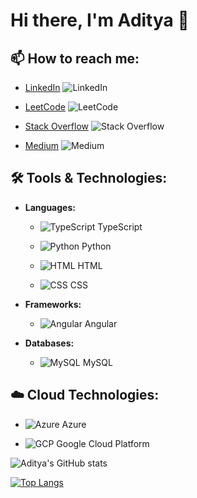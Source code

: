 # Hi there, I'm Aditya 👋

## 📫 How to reach me:

- [LinkedIn](https://linkedin.com/in/adityasood11) ![LinkedIn](https://img.shields.io/badge/-LinkedIn-0077B5?style=flat-square&logo=LinkedIn&logoColor=white)

- [LeetCode](https://leetcode.com/adityasood11) ![LeetCode](https://img.shields.io/badge/-LeetCode-FFA116?style=flat-square&logo=LeetCode&logoColor=black)

- [Stack Overflow](https://stackoverflow.com/users/9594505/aditya-sood) ![Stack Overflow](https://img.shields.io/badge/-Stack%20Overflow-FE7A16?style=flat-square&logo=Stack%20Overflow&logoColor=white)

- [Medium](https://medium.com/@adityasood_97820) ![Medium](https://img.shields.io/badge/-Medium-00AB6C?style=flat-square&logo=Medium&logoColor=white)

## 🛠️ Tools & Technologies:

- **Languages:** 

  - ![TypeScript](https://img.shields.io/badge/-TypeScript-007ACC?style=flat-square&logo=TypeScript&logoColor=white) TypeScript

  - ![Python](https://img.shields.io/badge/-Python-3776AB?style=flat-square&logo=Python&logoColor=white) Python

  - ![HTML](https://img.shields.io/badge/-HTML-E34F26?style=flat-square&logo=HTML5&logoColor=white) HTML

  - ![CSS](https://img.shields.io/badge/-CSS-1572B6?style=flat-square&logo=CSS3&logoColor=white) CSS

- **Frameworks:**

  - ![Angular](https://img.shields.io/badge/-Angular-DD0031?style=flat-square&logo=Angular&logoColor=white) Angular

- **Databases:**

  - ![MySQL](https://img.shields.io/badge/-MySQL-005C82?style=flat-square&logo=MySQL&logoColor=white) MySQL

## ☁️ Cloud Technologies:

- ![Azure](https://img.shields.io/badge/-Azure-0089D6?style=flat-square&logo=Microsoft%20Azure&logoColor=white) Azure

- ![GCP](https://img.shields.io/badge/-Google%20Cloud-4285F4?style=flat-square&logo=Google%20Cloud&logoColor=white) Google Cloud Platform

![Aditya's GitHub stats](https://github-readme-stats.vercel.app/api?username=adityasood11&show_icons=true&theme=radical)

[![Top Langs](https://github-readme-stats.vercel.app/api/top-langs/?username=adityasood11&layout=compact)](https://github.com/anuraghazra/github-readme-stats)
 
